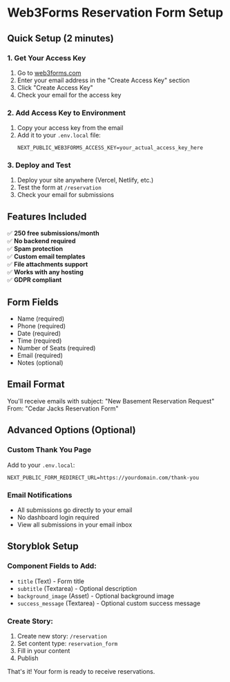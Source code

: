 # Web3Forms Reservation Form Setup

## Quick Setup (2 minutes)

### 1. Get Your Access Key
1. Go to [web3forms.com](https://web3forms.com)
2. Enter your email address in the "Create Access Key" section
3. Click "Create Access Key"
4. Check your email for the access key

### 2. Add Access Key to Environment
1. Copy your access key from the email
2. Add it to your `.env.local` file:
   ```
   NEXT_PUBLIC_WEB3FORMS_ACCESS_KEY=your_actual_access_key_here
   ```

### 3. Deploy and Test
1. Deploy your site anywhere (Vercel, Netlify, etc.)
2. Test the form at `/reservation`
3. Check your email for submissions

## Features Included

✅ **250 free submissions/month**  
✅ **No backend required**  
✅ **Spam protection**  
✅ **Custom email templates**  
✅ **File attachments support**  
✅ **Works with any hosting**  
✅ **GDPR compliant**  

## Form Fields
- Name (required)
- Phone (required)
- Date (required)
- Time (required)
- Number of Seats (required)
- Email (required)
- Notes (optional)

## Email Format
You'll receive emails with subject: "New Basement Reservation Request"
From: "Cedar Jacks Reservation Form"

## Advanced Options (Optional)

### Custom Thank You Page
Add to your `.env.local`:
```
NEXT_PUBLIC_FORM_REDIRECT_URL=https://yourdomain.com/thank-you
```

### Email Notifications
- All submissions go directly to your email
- No dashboard login required
- View all submissions in your email inbox

## Storyblok Setup

### Component Fields to Add:
- `title` (Text) - Form title
- `subtitle` (Textarea) - Optional description
- `background_image` (Asset) - Optional background image
- `success_message` (Textarea) - Optional custom success message

### Create Story:
1. Create new story: `/reservation`
2. Set content type: `reservation_form`
3. Fill in your content
4. Publish

That's it! Your form is ready to receive reservations.

